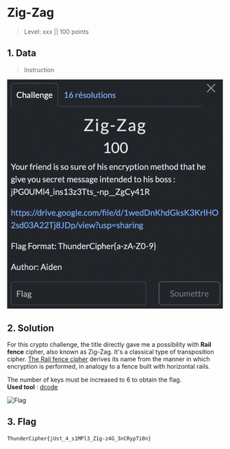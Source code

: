 # Zig-Zag

> Level: xxx || 100 points


## 1. Data

> Instruction

![Instruction Challenge Zig-Zag](challenge_Zig-Zag.png)


## 2. Solution

For this crypto challenge, the title directly gave me a possibility with **Rail fence** cipher, also known as Zig-Zag.
It's a classical type of transposition cipher. [The Rail fence cipher](https://en.wikipedia.org/wiki/Rail_fence_cipher) derives its name from the manner in which encryption is performed, in analogy to a fence built with horizontal rails.

The number of keys must be increased to 6 to obtain the flag.<br>
**Used tool** : [dcode](https://www.dcode.fr/rail-fence-cipher)

![Flag](https://github.com/user-attachments/assets/ca1a7311-7b23-4ccc-9bd0-be63bc8fcdb5)



## 3. Flag

```text
ThunderCipher{jUst_4_s1MPl3_Z1g-z4G_3nCRypTi0n}
```
